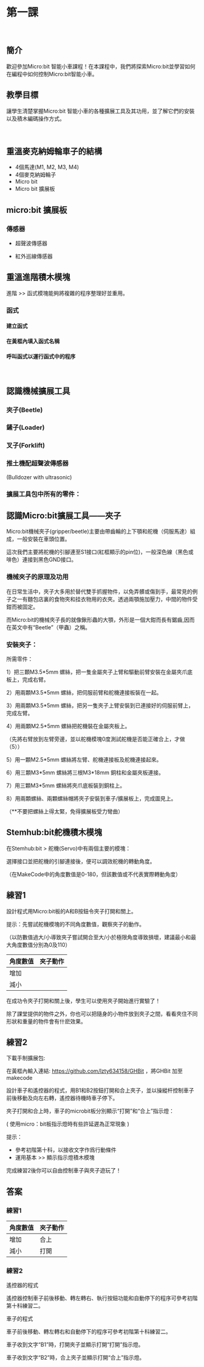 # 第一課
 
 

## 簡介
<P>
歡迎參加Micro:bit 智能小車課程！在本課程中，我們將探索Micro:bit並學習如何在編程中如何控制Micro:bit智能小車。
<P>

## 教學目標
<P>
讓學生清楚掌握Micro:bit 智能小車的各種擴展工具及其功用，並了解它們的安裝以及積木編碼操作方式。
<P>

 
## 重溫麥克納姆輪車子的結構

+ 4個馬達(M1, M2, M3, M4)
+ 4個麥克納姆輪子
+ Micro bit
+ Micro bit 擴展板


## micro:bit 擴展板
 
### 傳感器

+ 超聲波傳感器

+ 紅外巡線傳感器
          	 
## 重溫進階積木模塊
<P>
進階 >> 函式模塊能夠將複雜的程序整理好並重用。
<P>

### 函式
#### 建立函式
#### 在黃框內填入函式名稱 
#### 呼叫函式以運行函式中的程序
  
## 認識機械擴展工具

### 夾子(Beetle)	


### 鏟子(Loader)

### 叉子(Forklift)	

### 推土機配超聲波傳感器

<P>
(Bulldozer with ultrasonic) 
<P>

### 擴展工具包中所有的零件：


## 認識Micro:bit擴展工具——夾子
<P>
Micro:bit機械夾子(gripper/beetle)主要由帶齒輪的上下顎和舵機（伺服馬達）組成，一般安裝在車頭位置。
<P>
<P>
這次我們主要將舵機的引腳連至S1接口(紅框顯示的pin位)，一般深色線（黑色或啡色）連接到黑色GND接口。
<P>

### 機械夾子的原理及功用
<P>
在日常生活中，夾子大多用於替代雙手抓握物件，以免弄髒或傷到手，最常見的例子之一有麵包店裏的食物夾和挂衣物用的衣夾。透過兩顎施加壓力，中間的物件受鉗而被固定。
<P>
<P>
而Micro:bit的機械夾子長的就像鍬形蟲的大顎，外形是一個大鉗而長有鋸齒,因而在英文中有“Beetle”（甲蟲）之稱。
<P>

### 安裝夾子：
<P>
所需零件：
<P>
<P>
1）把三顆M3.5*5mm 螺絲，把一隻金屬夾子上臂和驅動前臂安裝在金屬夾爪底板上，完成右臂。
<P>
<P>
2）用兩顆M3.5*5mm 螺絲，把伺服前臂和舵機連接板裝在一起。
<P>
<P>
3）用兩顆M3.5*5mm 螺絲，把另一隻夾子上臂安裝到已連接好的伺服前臂上，完成左臂。
<P>
<P>
4）用兩顆M2.5*5mm 螺絲把舵機裝在金屬夾板上。
<P>
<P>
（先將右臂放到左臂旁邊，並以舵機模塊0度測試舵機是否能正確合上，才做（5））
<P>
<P>
5）用一顆M2.5*5mm 螺絲將左臂、舵機連接板及舵機連接起來。
<P>
<P>
6）用三顆M3*5mm 螺絲將三根M3*18mm 銅柱和金屬夾板連接。
<P>
<P>
7）用三顆M3*5mm 螺絲將夾爪底板裝到銅柱上。
<P>
<P>
8）用兩顆螺絲、兩顆螺絲帽將夾子安裝到車子/擴展板上，完成圖見上。
<P>
<P>
（**不要把螺絲上得太緊，免得擴展板受力彎曲）  
<P>


## Stemhub:bit舵機積木模塊
<P>
在Stemhub:bit > 舵機(Servo)中有兩個主要的模塊：
<P>
<P>
選擇接口並把舵機的引腳連接後，便可以調效舵機的轉動角度。
<P>
<P>
（在MakeCode中的角度數值是0-180，但該數值或不代表實際轉動角度）
<P>

## 練習1
<P>
設計程式用Micro:bit板的A和B按鈕令夾子打開和關上。
<P>
<P>
提示：先嘗試舵機模塊的不同角度數值，觀察夾子的動作。
<P>
<P>
（以防數值過大/小導致夾子嘗試開合至大/小於極限角度導致損壞，建議最小和最大角度數值分別為0及110）
<P>

角度數值|夾子動作
--- | ---
增加|
減小|

<P>
在成功令夾子打開和關上後，學生可以使用夾子開始進行實驗了！
<P>
<P>
除了課堂提供的物件之外，你也可以把隨身的小物件放到夾子之間，看看夾住不同形狀和重量的物件會有什麽效果。
<P>


## 練習2
<P>
下載手制擴展包:
<P>
<P>
在黃框內輸入連結: <a href="https://github.com/lzty634158/GHBit">https://github.com/lzty634158/GHBit</a> ，將GHBit 加至makecode
<P>
<P>
設計車子和遙控器的程式，用B1和B2按鈕打開和合上夾子，並以操縱杆控制車子前後移動及向左右轉，遙控器待機時車子停下。
<P>
<P>
夾子打開和合上時，車子的microbit板分別顯示“打開”和“合上”指示燈：
<P>
<P>
( 使用micro：bit板指示燈時有些許延遲為正常現象 )
<P>
<P>
提示：
<P>

+ 參考初階第十科，以接收文字作爲行動條件
+ 運用基本 >> 顯示指示燈積木模塊

<P>
完成練習2後你可以自由控制車子與夾子遊玩了！ 
<P>

## 答案
### 練習1

角度數值|夾子動作
---|---
增加|合上	 
減小|打開	 

### 練習2
<P>
遙控器的程式
<P>
<P>
遙控器控制車子前後移動、轉左轉右、執行按鈕功能和自動停下的程序可參考初階第十科練習二。
<P>
<P>
車子的程式
<P>
<P>
車子前後移動、轉左轉右和自動停下的程序可參考初階第十科練習二。
<P>
<P>
車子收到文字“B1”時，打開夾子並顯示打開“打開”指示燈。
<P>
<P>
車子收到文字“B2”時，合上夾子並顯示打開“合上”指示燈。
<P>
